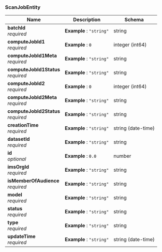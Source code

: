 
<a name="scanjobentity"></a>
### ScanJobEntity

|Name|Description|Schema|
|---|---|---|
|**batchId**  <br>*required*|**Example** : `"string"`|string|
|**computeJobId1**  <br>*required*|**Example** : `0`|integer (int64)|
|**computeJobId1Meta**  <br>*required*|**Example** : `"string"`|string|
|**computeJobId1Status**  <br>*required*|**Example** : `"string"`|string|
|**computeJobId2**  <br>*required*|**Example** : `0`|integer (int64)|
|**computeJobId2Meta**  <br>*required*|**Example** : `"string"`|string|
|**computeJobId2Status**  <br>*required*|**Example** : `"string"`|string|
|**creationTime**  <br>*required*|**Example** : `"string"`|string (date-time)|
|**datasetId**  <br>*required*|**Example** : `"string"`|string|
|**id**  <br>*optional*|**Example** : `0.0`|number|
|**imsOrgId**  <br>*required*|**Example** : `"string"`|string|
|**isMemberOfAudience**  <br>*required*|**Example** : `"string"`|string|
|**model**  <br>*required*|**Example** : `"string"`|string|
|**status**  <br>*required*|**Example** : `"string"`|string|
|**type**  <br>*required*|**Example** : `"string"`|string|
|**updateTime**  <br>*required*|**Example** : `"string"`|string (date-time)|



